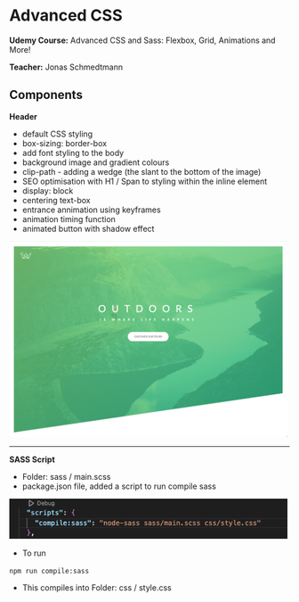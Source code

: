 # Advanced CSS 

**Udemy Course:** Advanced CSS and Sass: Flexbox, Grid, Animations and More! 

**Teacher:** Jonas Schmedtmann

## Components

**Header**
- default CSS styling 
- box-sizing: border-box
- add font styling to the body 
- background image and gradient colours
- clip-path - adding a wedge (the slant to the bottom of the image)
- SEO optimisation with H1 / Span to styling within the inline element
- display: block 
- centering text-box
- entrance annimation using keyframes 
- animation timing function
- animated button with shadow effect

<img src="./screenshots/header.png" alt="Header" width="500px">

____

**SASS Script**

* Folder: sass / main.scss
* package.json file, added a script to run compile sass

<img src="./screenshots/script-sass.png" alt="Sass Script" width="500">

* To run

``npm run compile:sass``

* This compiles into Folder: css / style.css 




